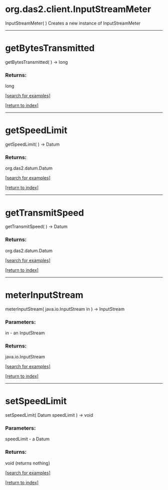 # org.das2.client.InputStreamMeter
InputStreamMeter( )
Creates a new instance of InputStreamMeter

***
<a name="getBytesTransmitted"></a>
# getBytesTransmitted
getBytesTransmitted(  ) &rarr; long



### Returns:
long


<a href="https://github.com/autoplot/dev/search?q=getBytesTransmitted&unscoped_q=getBytesTransmitted">[search for examples]</a>

<a href="https://github.com/autoplot/documentation/blob/master/javadoc/index-all.md">[return to index]</a>

***
<a name="getSpeedLimit"></a>
# getSpeedLimit
getSpeedLimit(  ) &rarr; Datum



### Returns:
org.das2.datum.Datum


<a href="https://github.com/autoplot/dev/search?q=getSpeedLimit&unscoped_q=getSpeedLimit">[search for examples]</a>

<a href="https://github.com/autoplot/documentation/blob/master/javadoc/index-all.md">[return to index]</a>

***
<a name="getTransmitSpeed"></a>
# getTransmitSpeed
getTransmitSpeed(  ) &rarr; Datum



### Returns:
org.das2.datum.Datum


<a href="https://github.com/autoplot/dev/search?q=getTransmitSpeed&unscoped_q=getTransmitSpeed">[search for examples]</a>

<a href="https://github.com/autoplot/documentation/blob/master/javadoc/index-all.md">[return to index]</a>

***
<a name="meterInputStream"></a>
# meterInputStream
meterInputStream( java.io.InputStream in ) &rarr; InputStream



### Parameters:
in - an InputStream

### Returns:
java.io.InputStream


<a href="https://github.com/autoplot/dev/search?q=meterInputStream&unscoped_q=meterInputStream">[search for examples]</a>

<a href="https://github.com/autoplot/documentation/blob/master/javadoc/index-all.md">[return to index]</a>

***
<a name="setSpeedLimit"></a>
# setSpeedLimit
setSpeedLimit( Datum speedLimit ) &rarr; void



### Parameters:
speedLimit - a Datum

### Returns:
void (returns nothing)


<a href="https://github.com/autoplot/dev/search?q=setSpeedLimit&unscoped_q=setSpeedLimit">[search for examples]</a>

<a href="https://github.com/autoplot/documentation/blob/master/javadoc/index-all.md">[return to index]</a>


